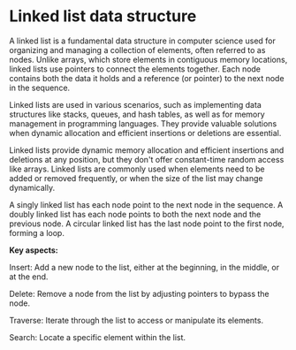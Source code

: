 # Linked list data structure

A linked list is a fundamental data structure in computer science used for organizing and managing a collection of elements, often referred to as nodes. Unlike arrays, which store elements in contiguous memory locations, linked lists use pointers to connect the elements together. Each node contains both the data it holds and a reference (or pointer) to the next node in the sequence.

Linked lists are used in various scenarios, such as implementing data structures like stacks, queues, and hash tables, as well as for memory management in programming languages. They provide valuable solutions when dynamic allocation and efficient insertions or deletions are essential.

Linked lists provide dynamic memory allocation and efficient insertions and deletions at any position, but they don't offer constant-time random access like arrays. Linked lists are commonly used when elements need to be added or removed frequently, or when the size of the list may change dynamically.

A singly linked list has each node point to the next node in the sequence. A doubly linked list has each node points to both the next node and the previous node. A circular linked list has the last node point to the first node, forming a loop.

**Key aspects:**

Insert: Add a new node to the list, either at the beginning, in the middle, or at the end.

Delete: Remove a node from the list by adjusting pointers to bypass the node.

Traverse: Iterate through the list to access or manipulate its elements.

Search: Locate a specific element within the list.
